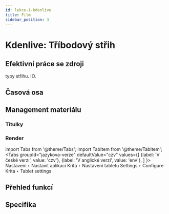 ```yaml
---
id: lekce-1-kdenlive
title: Film
sidebar_position: 3
---
```


# Kdenlive: Tříbodový střih

## Efektivní práce se zdroji
typy střihu. IO.
## Časová osa
## Management materiálu


### Titulky
### Render
import Tabs from '@theme/Tabs';
import TabItem from '@theme/TabItem';
<Tabs
  groupId="jazykova-verze"
  defaultValue="czv"
  values={[
    {label: 'V české verzi', value: 'czv'},
    {label: 'V anglické verzi', value: 'env'},
  ]
}>
<TabItem value="czv">Nastavení ‣ Nastavit aplikaci Krita ‣ Nastavení tabletu</TabItem>
<TabItem value="env">Settings ‣ Configure Krita ‣ Tablet settings </TabItem>
</Tabs>


## Přehled funkcí

## Specifika
